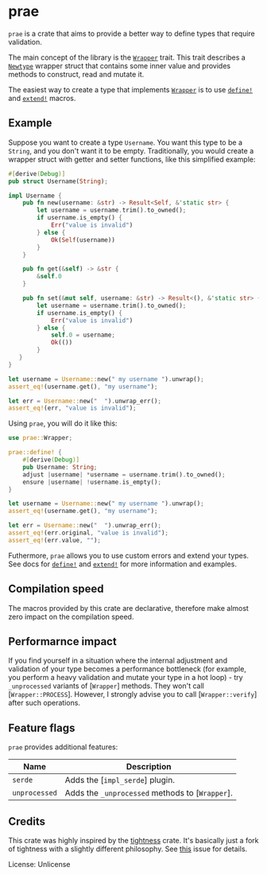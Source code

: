 # prae

`prae` is a crate that aims to provide a better way to define types that
require validation.

The main concept of the library is the [`Wrapper`](crate::Wrapper) trait.
This trait describes a
[`Newtype`](https://rust-unofficial.github.io/patterns/patterns/behavioural/newtype.html)
wrapper struct that contains some inner value and provides methods to
construct, read and mutate it.

The easiest way to create a type that implements [`Wrapper`](crate::Wrapper)
is to use [`define!`](crate::define) and [`extend!`](crate::extend) macros.

## Example

Suppose you want to create a type `Username`. You want this type to be a
`String`, and you don't want it to be empty. Traditionally, you would create
a wrapper struct with getter and setter functions, like this simplified
example:

```rust
#[derive(Debug)]
pub struct Username(String);

impl Username {
    pub fn new(username: &str) -> Result<Self, &'static str> {
        let username = username.trim().to_owned();
        if username.is_empty() {
            Err("value is invalid")
        } else {
            Ok(Self(username))
        }
    }

    pub fn get(&self) -> &str {
        &self.0
    }

    pub fn set(&mut self, username: &str) -> Result<(), &'static str> {
        let username = username.trim().to_owned();
        if username.is_empty() {
            Err("value is invalid")
        } else {
            self.0 = username;
            Ok(())
        }
   }
}

let username = Username::new(" my username ").unwrap();
assert_eq!(username.get(), "my username");

let err = Username::new("  ").unwrap_err();
assert_eq!(err, "value is invalid");
```

Using `prae`, you will do it like this:

```rust
use prae::Wrapper;

prae::define! {
    #[derive(Debug)]
    pub Username: String;
    adjust |username| *username = username.trim().to_owned();
    ensure |username| !username.is_empty();
}

let username = Username::new(" my username ").unwrap();
assert_eq!(username.get(), "my username");

let err = Username::new("  ").unwrap_err();
assert_eq!(err.original, "value is invalid");
assert_eq!(err.value, "");
```

Futhermore, `prae` allows you to use custom errors and extend your types.
See docs for [`define!`](crate::define) and [`extend!`](crate::define) for
more information and examples.

## Compilation speed

The macros provided by this crate are declarative, therefore make almost
zero impact on the compilation speed.

## Performarnce impact

If you find yourself in a situation where the internal adjustment and
validation of your type becomes a performance bottleneck (for example, you
perform a heavy validation and mutate your type in a hot loop) - try
`_unprocessed` variants of [`Wrapper`] methods. They won't call
[`Wrapper::PROCESS`]. However, I strongly advise you to call
[`Wrapper::verify`] after such operations.

## Feature flags

`prae` provides additional features:

| Name          | Description                                     |
| ------------- | ----------------------------------------------- |
| `serde`       | Adds the [`impl_serde`] plugin.                 |
| `unprocessed` | Adds the `_unprocessed` methods to [`Wrapper`]. |

## Credits

This crate was highly inspired by the
[tightness](https://github.com/PabloMansanet/tightness) crate. It's basically
just a fork of tightness with a slightly different philosophy.
See [this](https://github.com/PabloMansanet/tightness/issues/2) issue for details.

License: Unlicense
